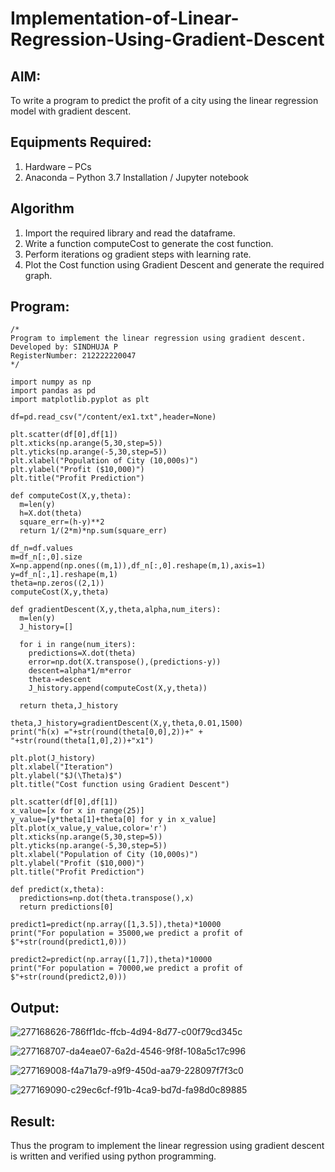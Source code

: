# Implementation-of-Linear-Regression-Using-Gradient-Descent

## AIM:
To write a program to predict the profit of a city using the linear regression model with gradient descent.

## Equipments Required:
1. Hardware – PCs
2. Anaconda – Python 3.7 Installation / Jupyter notebook

## Algorithm
1. Import the required library and read the dataframe.
2. Write a function computeCost to generate the cost function.
3. Perform iterations og gradient steps with learning rate.
4. Plot the Cost function using Gradient Descent and generate the required graph.
## Program:
```
/*
Program to implement the linear regression using gradient descent.
Developed by: SINDHUJA P
RegisterNumber: 212222220047
*/
```
```
import numpy as np
import pandas as pd
import matplotlib.pyplot as plt

df=pd.read_csv("/content/ex1.txt",header=None)

plt.scatter(df[0],df[1])
plt.xticks(np.arange(5,30,step=5))
plt.yticks(np.arange(-5,30,step=5))
plt.xlabel("Population of City (10,000s)")
plt.ylabel("Profit ($10,000)")
plt.title("Profit Prediction")

def computeCost(X,y,theta):
  m=len(y)
  h=X.dot(theta)
  square_err=(h-y)**2
  return 1/(2*m)*np.sum(square_err)

df_n=df.values
m=df_n[:,0].size
X=np.append(np.ones((m,1)),df_n[:,0].reshape(m,1),axis=1)
y=df_n[:,1].reshape(m,1)
theta=np.zeros((2,1))
computeCost(X,y,theta)

def gradientDescent(X,y,theta,alpha,num_iters):
  m=len(y)
  J_history=[]

  for i in range(num_iters):
    predictions=X.dot(theta)
    error=np.dot(X.transpose(),(predictions-y))
    descent=alpha*1/m*error
    theta-=descent
    J_history.append(computeCost(X,y,theta))

  return theta,J_history

theta,J_history=gradientDescent(X,y,theta,0.01,1500)
print("h(x) ="+str(round(theta[0,0],2))+" + "+str(round(theta[1,0],2))+"x1")

plt.plot(J_history)
plt.xlabel("Iteration")
plt.ylabel("$J(\Theta)$")
plt.title("Cost function using Gradient Descent")

plt.scatter(df[0],df[1])
x_value=[x for x in range(25)]
y_value=[y*theta[1]+theta[0] for y in x_value]
plt.plot(x_value,y_value,color='r')
plt.xticks(np.arange(5,30,step=5))
plt.yticks(np.arange(-5,30,step=5))
plt.xlabel("Population of City (10,000s)")
plt.ylabel("Profit ($10,000)")
plt.title("Profit Prediction")

def predict(x,theta):
  predictions=np.dot(theta.transpose(),x)
  return predictions[0]

predict1=predict(np.array([1,3.5]),theta)*10000
print("For population = 35000,we predict a profit of $"+str(round(predict1,0)))

predict2=predict(np.array([1,7]),theta)*10000
print("For population = 70000,we predict a profit of $"+str(round(predict2,0)))

```



## Output:

![277168626-786ff1dc-ffcb-4d94-8d77-c00f79cd345c](https://github.com/Sindhuja9585/Implementation-of-Linear-Regression-Using-Gradient-Descent/assets/122860624/582b761f-9881-43ed-82ee-63a42bdad455)

![277168707-da4eae07-6a2d-4546-9f8f-108a5c17c996](https://github.com/Sindhuja9585/Implementation-of-Linear-Regression-Using-Gradient-Descent/assets/122860624/cca699d5-20be-4504-98c4-97f915684338)

![277169008-f4a71a79-a9f9-450d-aa79-228097f7f3c0](https://github.com/Sindhuja9585/Implementation-of-Linear-Regression-Using-Gradient-Descent/assets/122860624/edf55775-9f39-4b89-ae88-458b297c66a4)


![277169090-c29ec6cf-f91b-4ca9-bd7d-fa98d0c89885](https://github.com/Sindhuja9585/Implementation-of-Linear-Regression-Using-Gradient-Descent/assets/122860624/06aa40d1-ef8c-453c-99b9-1e946f4511cd)



## Result:
Thus the program to implement the linear regression using gradient descent is written and verified using python programming.
